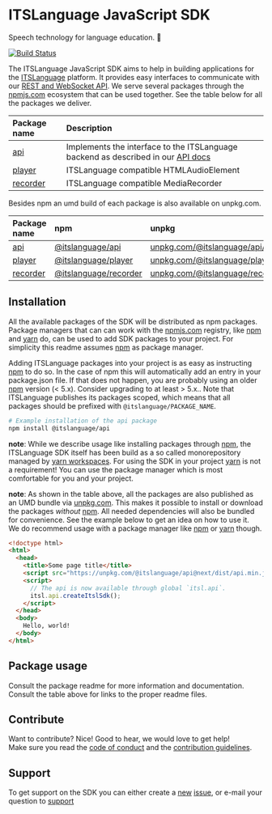 # ITSLanguage JavaScript SDK

Speech technology for language education. 📣

[![Build Status][build logo]][travis]

The ITSLanguage JavaScript SDK aims to help in building applications for the [ITSLanguage] platform.
It provides easy interfaces to communicate with our [REST and WebSocket API]. We serve several
packages through the [npmjs.com] ecosystem that can be used together. See the table below for all
the packages we deliver.

| Package name | Description |
| :----------- | :---------- |
| [api](packages/api/README.md) | Implements the interface to the ITSLanguage backend as described in our [API docs] |
| [player](packages/player/README.md) | ITSLanguage compatible HTMLAudioElement |
| [recorder](packages/recorder/README.md) | ITSLanguage compatible MediaRecorder |

Besides npm an umd build of each package is also available on unpkg.com.

| Package name | npm | unpkg |
| :----------- | :-- | :---- |
| [api](packages/api/README.md) | [@itslanguage/api] | [unpkg.com/@itslanguage/api/dist/] |
| [player](packages/player/README.md) | [@itslanguage/player] | [unpkg.com/@itslanguage/player/dist/] |
| [recorder](packages/recorder/README.md) | [@itslanguage/recorder] | [unpkg.com/@itslanguage/recorder/dist/] |

## Installation

All the available packages of the SDK will be distributed as npm packages. Package managers that can
can work with the [npmjs.com] registry, like [npm] and [yarn] do, can be used to add SDK packages to
your project. For simplicity this readme assumes [npm] as package manager.
 
Adding ITSLanguage packages into your project is as easy as instructing [npm] to do so. In the case
of npm this will automatically add an entry in your package.json file. If that does not happen, you
are probably using an older [npm] version (< 5.x). Consider upgrading to at least > 5.x.. Note that
ITSLanguage publishes its packages scoped, which means that all packages should be prefixed with
`@itslanguage/PACKAGE_NAME`. 

```bash
# Example installation of the api package
npm install @itslanguage/api
```

**note**: While we describe usage like installing packages through [npm], the ITSLanguage SDK itself
has been build as a so called monorepository managed by [yarn workspaces]. For using the SDK in your
project [yarn] is not a requirement! You can use the package manager which is most comfortable for
you and your project.

**note**: As shown in the table above, all the packages are also published as an UMD bundle via
[unpkg.com]. This makes it possible to install or download the packages _without_ [npm]. All needed
dependencies will also be bundled for convenience. See the example below to get an idea on how to
use it.  
We do recommend usage with a package manager like [npm] or [yarn] though.

```html
<!doctype html>
<html>
  <head>
    <title>Some page title</title>
    <script src="https://unpkg.com/@itslanguage/api@next/dist/api.min.js"></script>
    <script>
      // The api is now available through global `itsl.api`.
      itsl.api.createItslSdk();
    </script>
  </head>
  <body>
    Hello, world!
  </body>
</html>

```

## Package usage

Consult the package readme for more information and documentation. Consult the table above for links
to the proper readme files.

## Contribute

Want to contribute? Nice! Good to hear, we would love to get help!  
Make sure you read the [code of conduct](CODE_OF_CONDUCT.md) and the
[contribution guidelines](CONTRIBUTING.md).

## Support

To get support on the SDK you can either create a [new] [issue], or e-mail your question to
[support](mailto:support@itslanguage.nl)

[build logo]: https://travis-ci.org/itslanguage/itslanguage-js.svg?branch=next
[travis]: https://travis-ci.org/itslanguage/itslanguage-js
[ITSLanguage]: https://www.itslanguage.nl
[npmjs.com]: https://www.npmjs.com
[unpkg.com]: https://unpkg.com
[npm]: https://docs.npmjs.com/cli-documentation
[yarn]: https://yarnpkg.com/en/docs/cli
[yarn workspaces]: https://yarnpkg.com/blog/2017/08/02/introducing-workspaces
[@itslanguage/api]: https://npmjs.com/@itslanguage/api
[@itslanguage/player]: https://npmjs.com/@itslanguage/player
[@itslanguage/recorder]: https://npmjs.com/@itslanguage/recorder
[unpkg.com/@itslanguage/api/dist/]: https://unpkg.com/@itslanguage/api/dist/
[unpkg.com/@itslanguage/player/dist/]: https://unpkg.com/@itslanguage/recorder/dist/
[unpkg.com/@itslanguage/recorder/dist/]: https://unpkg.com/@itslanguage/recorder/dist/
[API docs]: https://itslanguage.github.io/itslanguage-docs
[REST and WebSocket API]: https://itslanguage.github.io/itslanguage-docs
[new]: https://github.com/itslanguage/itslanguage-js/issues/new
[issue]: https://github.com/itslanguage/itslanguage-js/issues
